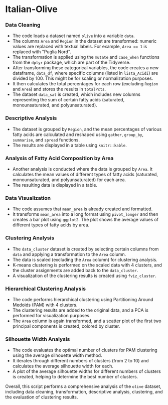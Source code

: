# Italian-Olive

### Data Cleaning
- The code loads a dataset named `olive` into a variable `data`.
- The columns `Area` and `Region` in the dataset are transformed: numeric values are replaced with textual labels. For example, `Area == 1` is replaced with "Puglia Nord".
- The transformation is applied using the `mutate` and `case_when` functions from the `dplyr` package, which are part of the Tidyverse.
- After transforming these categorical variables, the code creates a new dataframe, `data_df`, where specific columns (listed in `lista_Acidi`) are divided by 100. This might be for scaling or normalization purposes.
- It then calculates the total percentages for each row (excluding `Region` and `Area`) and stores the results in `totalPcts`.
- The dataset `data_sat` is created, which includes new columns representing the sum of certain fatty acids (saturated, monounsaturated, and polyunsaturated).

### Descriptive Analysis
- The dataset is grouped by `Region`, and the mean percentages of various fatty acids are calculated and reshaped using `gather`, `group_by`, `summarise`, and `spread` functions.
- The results are displayed in a table using `knitr::kable`.

### Analysis of Fatty Acid Composition by Area
- Another analysis is conducted where the data is grouped by `Area`. It calculates the mean values of different types of fatty acids (saturated, monounsaturated, and polyunsaturated) for each area.
- The resulting data is displayed in a table.

### Data Visualization
- The code assumes that `mean_area` is already created and formatted.
- It transforms `mean_area` into a long format using `pivot_longer` and then creates a bar plot using `ggplot2`. The plot shows the average values of different types of fatty acids by area.

### Clustering Analysis
- The `data_cluster` dataset is created by selecting certain columns from `data` and applying a transformation to the `Area` column.
- The data is scaled (excluding the `Area` column) for clustering analysis.
- K-means clustering is performed on the scaled data with 4 clusters, and the cluster assignments are added back to the `data_cluster`.
- A visualization of the clustering results is created using `fviz_cluster`.

### Hierarchical Clustering Analysis
- The code performs hierarchical clustering using Partitioning Around Medoids (PAM) with 4 clusters.
- The clustering results are added to the original data, and a PCA is performed for visualization purposes.
- The `Area` column is again transformed, and a scatter plot of the first two principal components is created, colored by cluster.

### Silhouette Width Analysis
- The code evaluates the optimal number of clusters for PAM clustering using the average silhouette width method.
- It iterates through different numbers of clusters (from 2 to 10) and calculates the average silhouette width for each.
- A plot of the average silhouette widths for different numbers of clusters is created, helping to determine the best number of clusters.

Overall, this script performs a comprehensive analysis of the `olive` dataset, including data cleaning, transformation, descriptive analysis, clustering, and the evaluation of clustering results.
